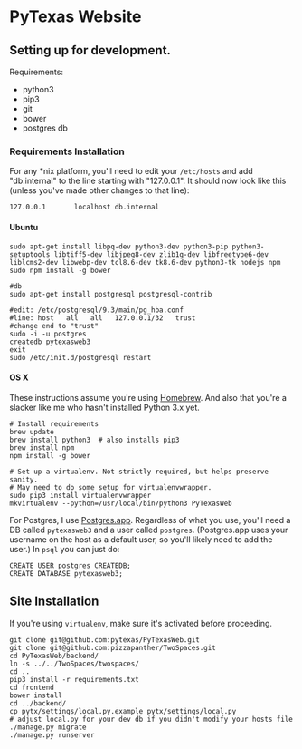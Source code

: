 # PyTexas Website

## Setting up for development.

Requirements:

- python3
- pip3
- git
- bower
- postgres db

### Requirements Installation

For any *nix platform, you'll need to edit your `/etc/hosts` and add
"db.internal" to the line starting with "127.0.0.1". It should now look like
this (unless you've made other changes to that line):

`127.0.0.1       localhost db.internal`

#### Ubuntu

```
sudo apt-get install libpq-dev python3-dev python3-pip python3-setuptools libtiff5-dev libjpeg8-dev zlib1g-dev libfreetype6-dev liblcms2-dev libwebp-dev tcl8.6-dev tk8.6-dev python3-tk nodejs npm
sudo npm install -g bower

#db
sudo apt-get install postgresql postgresql-contrib

#edit: /etc/postgresql/9.3/main/pg_hba.conf
#line: host   all   all   127.0.0.1/32   trust
#change end to "trust"
sudo -i -u postgres
createdb pytexasweb3
exit
sudo /etc/init.d/postgresql restart
```

#### OS X

These instructions assume you're using [Homebrew](http://brew.sh/). And also
that you're a slacker like me who hasn't installed Python 3.x yet.

```
# Install requirements
brew update
brew install python3  # also installs pip3
brew install npm
npm install -g bower

# Set up a virtualenv. Not strictly required, but helps preserve sanity.
# May need to do some setup for virtualenvwrapper.
sudo pip3 install virtualenvwrapper
mkvirtualenv --python=/usr/local/bin/python3 PyTexasWeb
```

For Postgres, I use [Postgres.app](http://postgresapp.com/). Regardless of what
you use, you'll need a DB called `pytexasweb3` and a user called `postgres`.
(Postgres.app uses your username on the host as a default user, so you'll likely
need to add the user.) In `psql` you can just do:

```
CREATE USER postgres CREATEDB;
CREATE DATABASE pytexasweb3;
```

## Site Installation

If you're using `virtualenv`, make sure it's activated before proceeding.

```
git clone git@github.com:pytexas/PyTexasWeb.git
git clone git@github.com:pizzapanther/TwoSpaces.git
cd PyTexasWeb/backend/
ln -s ../../TwoSpaces/twospaces/
cd ..
pip3 install -r requirements.txt
cd frontend
bower install
cd ../backend/
cp pytx/settings/local.py.example pytx/settings/local.py
# adjust local.py for your dev db if you didn't modify your hosts file
./manage.py migrate
./manage.py runserver
```
